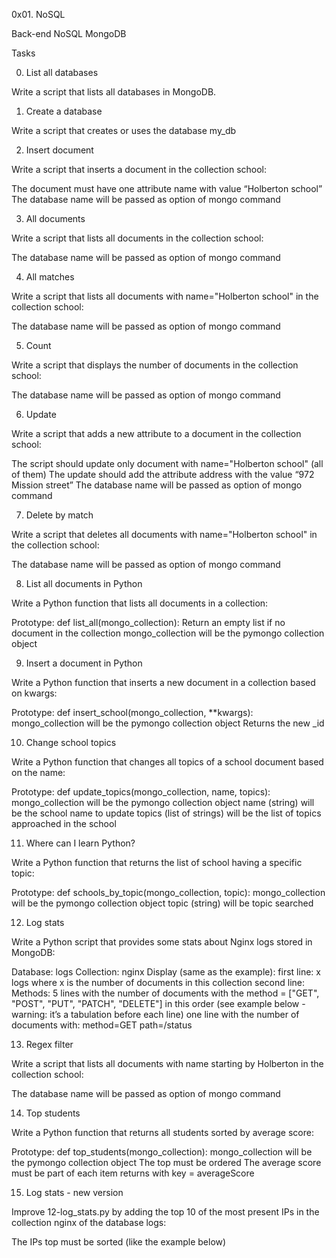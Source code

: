 0x01. NoSQL

Back-end
NoSQL
MongoDB

Tasks

0. List all databases

Write a script that lists all databases in MongoDB.

1. Create a database

Write a script that creates or uses the database my_db

2. Insert document

Write a script that inserts a document in the collection school:

The document must have one attribute name with value “Holberton school”
The database name will be passed as option of mongo command

3. All documents

Write a script that lists all documents in the collection school:

The database name will be passed as option of mongo command

4. All matches

Write a script that lists all documents with name="Holberton school" in the collection school:

The database name will be passed as option of mongo command

5. Count

Write a script that displays the number of documents in the collection school:

The database name will be passed as option of mongo command

6. Update

Write a script that adds a new attribute to a document in the collection school:

The script should update only document with name="Holberton school" (all of them)
The update should add the attribute address with the value “972 Mission street”
The database name will be passed as option of mongo command

7. Delete by match

Write a script that deletes all documents with name="Holberton school" in the collection school:

The database name will be passed as option of mongo command

8. List all documents in Python

Write a Python function that lists all documents in a collection:

Prototype: def list_all(mongo_collection):
Return an empty list if no document in the collection
mongo_collection will be the pymongo collection object

9. Insert a document in Python

Write a Python function that inserts a new document in a collection based on kwargs:

Prototype: def insert_school(mongo_collection, **kwargs):
mongo_collection will be the pymongo collection object
Returns the new _id

10. Change school topics

Write a Python function that changes all topics of a school document based on the name:

Prototype: def update_topics(mongo_collection, name, topics):
mongo_collection will be the pymongo collection object
name (string) will be the school name to update
topics (list of strings) will be the list of topics approached in the school

11. Where can I learn Python?

Write a Python function that returns the list of school having a specific topic:

Prototype: def schools_by_topic(mongo_collection, topic):
mongo_collection will be the pymongo collection object
topic (string) will be topic searched

12. Log stats

Write a Python script that provides some stats about Nginx logs stored in MongoDB:

Database: logs
Collection: nginx
Display (same as the example):
first line: x logs where x is the number of documents in this collection
second line: Methods:
5 lines with the number of documents with the method = ["GET", "POST", "PUT", "PATCH", "DELETE"] in this order (see example below - warning: it’s a tabulation before each line)
one line with the number of documents with:
method=GET
path=/status

13. Regex filter

Write a script that lists all documents with name starting by Holberton in the collection school:

The database name will be passed as option of mongo command

14. Top students

Write a Python function that returns all students sorted by average score:

Prototype: def top_students(mongo_collection):
mongo_collection will be the pymongo collection object
The top must be ordered
The average score must be part of each item returns with key = averageScore

15. Log stats - new version

Improve 12-log_stats.py by adding the top 10 of the most present IPs in the collection nginx of the database logs:

The IPs top must be sorted (like the example below)
